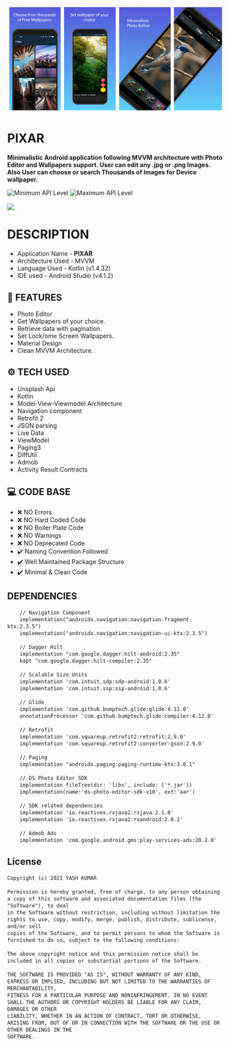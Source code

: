 
![](Screenshots.PNG)

# PIXAR
**Minimalistic Android application following MVVM architecture with Photo Editor and Wallpapers support. User can edit any .jpg or .png Images.
Also User can choose or search Thousands of Images for Device wallpaper.**

![Minimum API Level](https://img.shields.io/badge/Min%20API%20Level-24-green)
![Maximum API Level](https://img.shields.io/badge/Max%20API%20Level-30-orange)

<a href='https://play.google.com/store/apps/details?id=com.techk.pixar'><img align='center' height='85' src='https://play.google.com/intl/en_us/badges/static/images/badges/en_badge_web_generic.png'></a>


# DESCRIPTION 

- Application Name - **PIXAR**
- Architecture Used - MVVM
- Language Used - Kotlin (v1.4.32)
- IDE used - Android Studio (v4.1.2)  


## 🚀 FEATURES
- Photo Editor
- Get Wallpapers of your choice.
- Retrieve data with pagination.
- Set Lock/ome Screen Wallpapers.
- Material Design
- Clean MVVM Architecture.


## ⚙ TECH USED
- Unsplash Api
- Kotlin
- Model-View-Viewmodel Architecture
- Navigation component
- Retrofit 2
- JSON parsing
- Live Data
- ViewModel
- Paging3
- DiffUtil
- Admob
- Activity Result Contracts

## :computer: CODE BASE

- :x: NO Errors
- :x: NO Hard Coded Code
- :x: NO Boiler Plate Code
- :x: NO Warnings
- :x: NO Deprecated Code
- :heavy_check_mark: Naming Convention Followed
- :heavy_check_mark: Well Maintained Package Structure
- :heavy_check_mark: Minimal & Clean Code

## DEPENDENCIES 

```
    // Navigation Component
    implementation("androidx.navigation:navigation-fragment-ktx:2.3.5")
    implementation("androidx.navigation:navigation-ui-ktx:2.3.5")

    // Dagger Hilt
    implementation "com.google.dagger:hilt-android:2.35"
    kapt "com.google.dagger:hilt-compiler:2.35"

    // Scalable Size Units
    implementation 'com.intuit.sdp:sdp-android:1.0.6'
    implementation 'com.intuit.ssp:ssp-android:1.0.6'

    // Glide
    implementation 'com.github.bumptech.glide:glide:4.12.0'
    annotationProcessor 'com.github.bumptech.glide:compiler:4.12.0'

    // Retrofit
    implementation 'com.squareup.retrofit2:retrofit:2.9.0'
    implementation 'com.squareup.retrofit2:converter-gson:2.9.0'

    // Paging
    implementation "androidx.paging:paging-runtime-ktx:3.0.1"

    // DS Photo Editor SDK
    implementation fileTree(dir: 'libs', include: ['*.jar'])
    implementation(name:'ds-photo-editor-sdk-v10', ext:'aar')

    // SDK related dependencies
    implementation 'io.reactivex.rxjava2:rxjava:2.1.0'
    implementation 'io.reactivex.rxjava2:rxandroid:2.0.1'

    // Admob Ads
    implementation 'com.google.android.gms:play-services-ads:20.2.0'
```

## License

    Copyright (c) 2021 YASH KUMAR

    Permission is hereby granted, free of charge, to any person obtaining a copy of this software and associated documentation files (the "Software"), to deal
    in the Software without restriction, including without limitation the rights to use, copy, modify, merge, publish, distribute, sublicense, and/or sell
    copies of the Software, and to permit persons to whom the Software is furnished to do so, subject to the following conditions:

    The above copyright notice and this permission notice shall be included in all copies or substantial portions of the Software.

    THE SOFTWARE IS PROVIDED "AS IS", WITHOUT WARRANTY OF ANY KIND, EXPRESS OR IMPLIED, INCLUDING BUT NOT LIMITED TO THE WARRANTIES OF MERCHANTABILITY,
    FITNESS FOR A PARTICULAR PURPOSE AND NONINFRINGEMENT. IN NO EVENT SHALL THE AUTHORS OR COPYRIGHT HOLDERS BE LIABLE FOR ANY CLAIM, DAMAGES OR OTHER
    LIABILITY, WHETHER IN AN ACTION OF CONTRACT, TORT OR OTHERWISE, ARISING FROM, OUT OF OR IN CONNECTION WITH THE SOFTWARE OR THE USE OR OTHER DEALINGS IN THE
    SOFTWARE.

